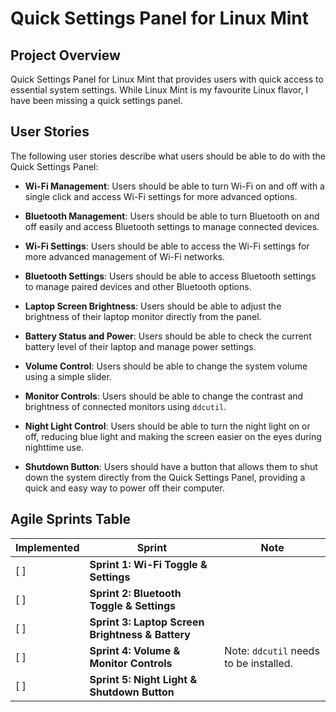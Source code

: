 # Quick Settings Panel for Linux Mint

## Project Overview
Quick Settings Panel for Linux Mint that provides users with quick access to essential system settings. While Linux Mint is my favourite Linux flavor, I have been missing a quick settings panel.

## User Stories
The following user stories describe what users should be able to do with the Quick Settings Panel:

- **Wi-Fi Management**: Users should be able to turn Wi-Fi on and off with a single click and access Wi-Fi settings for more advanced options.

- **Bluetooth Management**: Users should be able to turn Bluetooth on and off easily and access Bluetooth settings to manage connected devices.

- **Wi-Fi Settings**: Users should be able to access the Wi-Fi settings for more advanced management of Wi-Fi networks.

- **Bluetooth Settings**: Users should be able to access Bluetooth settings to manage paired devices and other Bluetooth options.

- **Laptop Screen Brightness**: Users should be able to adjust the brightness of their laptop monitor directly from the panel.

- **Battery Status and Power**: Users should be able to check the current battery level of their laptop and manage power settings.

- **Volume Control**: Users should be able to change the system volume using a simple slider.

- **Monitor Controls**: Users should be able to change the contrast and brightness of connected monitors using `ddcutil`.

- **Night Light Control**: Users should be able to turn the night light on or off, reducing blue light and making the screen easier on the eyes during nighttime use.

- **Shutdown Button**: Users should have a button that allows them to shut down the system directly from the Quick Settings Panel, providing a quick and easy way to power off their computer.

## Agile Sprints Table
| Implemented | Sprint | Note |
|-------------|--------|------|
| [ ] | **Sprint 1: Wi-Fi Toggle & Settings** |  |
| [ ] | **Sprint 2: Bluetooth Toggle & Settings** |  |
| [ ] | **Sprint 3: Laptop Screen Brightness & Battery** |  |
| [ ] | **Sprint 4: Volume & Monitor Controls** | Note: `ddcutil` needs to be installed. |
| [ ] | **Sprint 5: Night Light & Shutdown Button** |  |